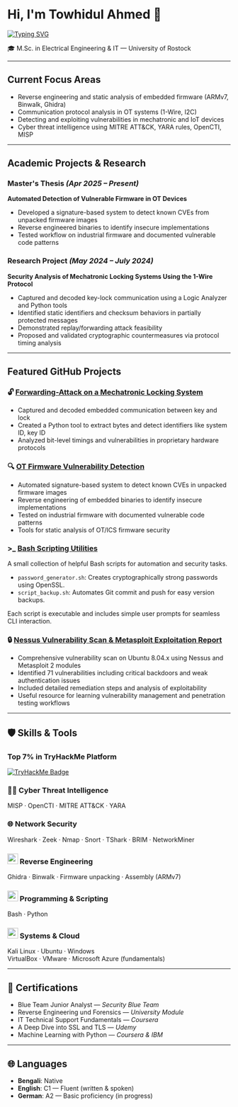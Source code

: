 <h1>Hi, I'm Towhidul Ahmed 👋 </h1>

<a href="https://github.com/towhidulahmed/towhidulahmed"><img src="https://readme-typing-svg.demolab.com?font=Fira+Code&size=22&pause=1000&color=29A3F7&vCenter=true&width=435&lines=Cybersecurity+Researcher" alt="Typing SVG" /></a>

🎓 M.Sc. in Electrical Engineering & IT — University of Rostock  

---

## Current Focus Areas

- Reverse engineering and static analysis of embedded firmware (ARMv7, Binwalk, Ghidra)
- Communication protocol analysis in OT systems (1-Wire, I2C)
- Detecting and exploiting vulnerabilities in mechatronic and IoT devices
- Cyber threat intelligence using MITRE ATT&CK, YARA rules, OpenCTI, MISP

---

## Academic Projects & Research

### Master's Thesis *(Apr 2025 – Present)*  
**Automated Detection of Vulnerable Firmware in OT Devices**  
- Developed a signature-based system to detect known CVEs from unpacked firmware images  
- Reverse engineered binaries to identify insecure implementations  
- Tested workflow on industrial firmware and documented vulnerable code patterns

### Research Project *(May 2024 – July 2024)*  
**Security Analysis of Mechatronic Locking Systems Using the 1-Wire Protocol**  
- Captured and decoded key-lock communication using a Logic Analyzer and Python tools  
- Identified static identifiers and checksum behaviors in partially protected messages  
- Demonstrated replay/forwarding attack feasibility  
- Proposed and validated cryptographic countermeasures via protocol timing analysis

---

## Featured GitHub Projects

### 🔓 [Forwarding-Attack on a Mechatronic Locking System](https://github.com/towhidulahmed/1wire-decoder-analysis)
- Captured and decoded embedded communication between key and lock
- Created a Python tool to extract bytes and detect identifiers like system ID, key ID
- Analyzed bit-level timings and vulnerabilities in proprietary hardware protocols

### 🔍 [OT Firmware Vulnerability Detection](https://github.com/towhidulahmed/ot-firmware-vulnerability-detection)
- Automated signature-based system to detect known CVEs in unpacked firmware images
- Reverse engineering of embedded binaries to identify insecure implementations
- Tested on industrial firmware with documented vulnerable code patterns
- Tools for static analysis of OT/ICS firmware security

### >_ [Bash Scripting Utilities](https://github.com/towhidulahmed/bash_scripting)
A small collection of helpful Bash scripts for automation and security tasks.

- `password_generator.sh`: Creates cryptographically strong passwords using OpenSSL.  
- `script_backup.sh`: Automates Git commit and push for easy version backups.  

Each script is executable and includes simple user prompts for seamless CLI interaction.

### 🔒 [Nessus Vulnerability Scan & Metasploit Exploitation Report](https://github.com/towhidulahmed/nessus-metasploit-audit)  
- Comprehensive vulnerability scan on Ubuntu 8.04.x using Nessus and Metasploit 2 modules  
- Identified 71 vulnerabilities including critical backdoors and weak authentication issues  
- Included detailed remediation steps and analysis of exploitability  
- Useful resource for learning vulnerability management and penetration testing workflows

---

## 🛡️ Skills & Tools
### Top 7% in TryHackMe Platform
<a href="https://tryhackme.com/p/ahmedtowhid00" target="_blank">
  <img src="https://tryhackme-badges.s3.amazonaws.com/ahmedtowhid00.png" alt="TryHackMe Badge" />
</a>

### 🕵️‍♂️ Cyber Threat Intelligence  
MISP · OpenCTI · MITRE ATT&CK · YARA

### 🌐 Network Security  
Wireshark · Zeek · Nmap · Snort · TShark · BRIM · NetworkMiner

### <img src="https://upload.wikimedia.org/wikipedia/commons/thumb/f/f6/Ghidra_logo.svg/2048px-Ghidra_logo.svg.png" width="24"/> Reverse Engineering  
Ghidra · Binwalk · Firmware unpacking · Assembly (ARMv7)

### <img src="https://cdn.jsdelivr.net/gh/devicons/devicon/icons/bash/bash-original.svg" width="24"/>  Programming & Scripting  
Bash · Python 

### <img src="https://cdn.jsdelivr.net/gh/devicons/devicon/icons/linux/linux-original.svg" width="24"/> Systems & Cloud  
 Kali Linux · Ubuntu · Windows  
 VirtualBox · VMware · Microsoft Azure (fundamentals)


---

## 🧾 Certifications
- Blue Team Junior Analyst — *Security Blue Team*  
- Reverse Engineering und Forensics — *University Module*  
- IT Technical Support Fundamentals — *Coursera*  
- A Deep Dive into SSL and TLS — *Udemy*  
- Machine Learning with Python — *Coursera & IBM*
  
---

## 🌐 Languages

- **Bengali**: Native  
- **English**: C1 — Fluent (written & spoken)  
- **German**: A2 — Basic proficiency (in progress)

